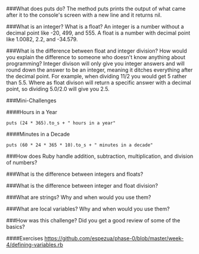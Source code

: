 ###What does puts do?
The method puts prints the output of what came after it to the console's screen with a new line and it returns nil.

###What is an integer? What is a float?
An integer is a number without a decimal point like -20, 499, and 555.  A float is a number with decimal point like 1.0082, 2.2, and -34.579.

###What is the difference between float and integer division? How would you explain the difference to someone who doesn't know anything about programming?
Integer divison will only give you integer answers and will round down the answer to be an integer, meaning it ditches everything after the decimal point.  For example, when dividing 11/2 you would get 5 rather than 5.5.  Where as float divison will return a specific answer with a decimal point, so dividing 5.0/2.0 will give you 2.5.


###Mini-Challenges

####Hours in a Year
```
puts (24 * 365).to_s + " hours in a year"
````

####Minutes in a Decade
```
puts (60 * 24 * 365 * 10).to_s + " minutes in a decade"
````

###How does Ruby handle addition, subtraction, multiplication, and division of numbers?


###What is the difference between integers and floats?


###What is the difference between integer and float division?


###What are strings? Why and when would you use them?


###What are local variables? Why and when would you use them?


###How was this challenge? Did you get a good review of some of the basics?


####Exercises
https://github.com/espezua/phase-0/blob/master/week-4/defining-variables.rb